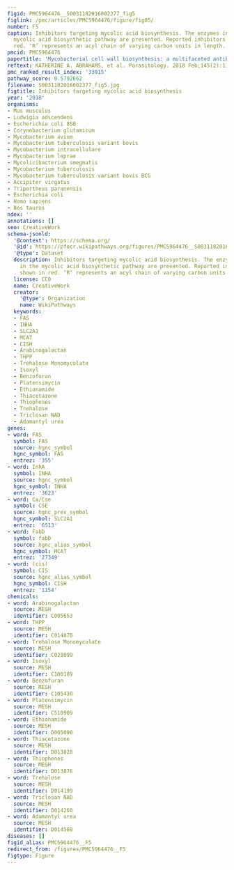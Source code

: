 ```yaml
---
figid: PMC5964476__S0031182016002377_fig5
figlink: /pmc/articles/PMC5964476/figure/fig05/
number: F5
caption: Inhibitors targeting mycolic acid biosynthesis. The enzymes involved in the
  mycolic acid biosynthetic pathway are presented. Reported inhibitors are shown in
  red. ‘R’ represents an acyl chain of varying carbon units in length.
pmcid: PMC5964476
papertitle: 'Mycobacterial cell wall biosynthesis: a multifaceted antibiotic target.'
reftext: KATHERINE A. ABRAHAMS, et al. Parasitology. 2018 Feb;145(2):116-133.
pmc_ranked_result_index: '33015'
pathway_score: 0.5792662
filename: S0031182016002377_fig5.jpg
figtitle: Inhibitors targeting mycolic acid biosynthesis
year: '2018'
organisms:
- Mus musculus
- Ludwigia adscendens
- Escherichia coli 85B
- Corynebacterium glutamicum
- Mycobacterium avium
- Mycobacterium tuberculosis variant bovis
- Mycobacterium intracellulare
- Mycobacterium leprae
- Mycolicibacterium smegmatis
- Mycobacterium tuberculosis
- Mycobacterium tuberculosis variant bovis BCG
- Accipiter virgatus
- Triportheus paranensis
- Escherichia coli
- Homo sapiens
- Bos taurus
ndex: ''
annotations: []
seo: CreativeWork
schema-jsonld:
  '@context': https://schema.org/
  '@id': https://pfocr.wikipathways.org/figures/PMC5964476__S0031182016002377_fig5.html
  '@type': Dataset
  description: Inhibitors targeting mycolic acid biosynthesis. The enzymes involved
    in the mycolic acid biosynthetic pathway are presented. Reported inhibitors are
    shown in red. ‘R’ represents an acyl chain of varying carbon units in length.
  license: CC0
  name: CreativeWork
  creator:
    '@type': Organization
    name: WikiPathways
  keywords:
  - FAS
  - INHA
  - SLC2A1
  - MCAT
  - CISH
  - Arabinogalactan
  - THPP
  - Trehalose Monomycolate
  - Isoxyl
  - Benzofuran
  - Platensimycin
  - Ethionamide
  - Thiacetazone
  - Thiophenes
  - Trehalose
  - Triclosan NAD
  - Adamantyl urea
genes:
- word: FAS
  symbol: FAS
  source: hgnc_symbol
  hgnc_symbol: FAS
  entrez: '355'
- word: InhA
  symbol: INHA
  source: hgnc_symbol
  hgnc_symbol: INHA
  entrez: '3623'
- word: Ca/Cse
  symbol: CSE
  source: hgnc_prev_symbol
  hgnc_symbol: SLC2A1
  entrez: '6513'
- word: FabD
  symbol: fabD
  source: hgnc_alias_symbol
  hgnc_symbol: MCAT
  entrez: '27349'
- word: (cis)
  symbol: CIS
  source: hgnc_alias_symbol
  hgnc_symbol: CISH
  entrez: '1154'
chemicals:
- word: Arabinogalactan
  source: MESH
  identifier: C005653
- word: THPP
  source: MESH
  identifier: C014870
- word: Trehalose Monomycolate
  source: MESH
  identifier: C021099
- word: Isoxyl
  source: MESH
  identifier: C100189
- word: Benzofuran
  source: MESH
  identifier: C105430
- word: Platensimycin
  source: MESH
  identifier: C510909
- word: Ethionamide
  source: MESH
  identifier: D005000
- word: Thiacetazone
  source: MESH
  identifier: D013828
- word: Thiophenes
  source: MESH
  identifier: D013876
- word: Trehalose
  source: MESH
  identifier: D014199
- word: Triclosan NAD
  source: MESH
  identifier: D014260
- word: Adamantyl urea
  source: MESH
  identifier: D014508
diseases: []
figid_alias: PMC5964476__F5
redirect_from: /figures/PMC5964476__F5
figtype: Figure
---
```

